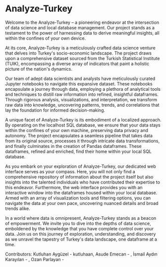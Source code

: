 # Analyze-Turkey
Welcome to the Analyze-Turkey – a pioneering endeavor at the intersection of data science and local database management. Our project stands as a testament to the power of harnessing data to derive meaningful insights, all within the confines of your own device. 

At its core, Analyze-Turkey is a meticulously crafted data science venture that delves into Turkey's socio-economic landscape. The project draws upon a comprehensive dataset sourced from the Turkish Statistical Institute (TUIK), encompassing a diverse array of indicators that paint a holistic picture of the nation's dynamics. 

Our team of adept data scientists and analysts have meticulously curated Jupyter notebooks to navigate this expansive dataset. These notebooks encapsulate a journey through data, employing a plethora of analytical tools and techniques to distill raw information into refined, insightful dataframes. Through rigorous analysis, visualizations, and interpretation, we transform raw data into knowledge, uncovering patterns, trends, and correlations that lay the foundation for informed decision-making.

A unique facet of Analyze-Turkey is its embodiment of a localized approach. By operating on the localhost SQL database, we ensure that your data stays within the confines of your own machine, preserving data privacy and autonomy. The project encapsulates a seamless pipeline that takes data from its original source, processes it through intricate data transformations, and finally culminates in the creation of Pandas dataframes. These dataframes, refined and enriched, find their home within your local SQL database.

As you embark on your exploration of Analyze-Turkey, our dedicated web interface serves as your compass. Here, you will not only find a comprehensive repository of information about the project itself but also insights into the talented individuals who have contributed their expertise to this endeavor. Furthermore, the web interface provides you with an interactive window into the dataframes housed within your local database. Armed with an array of visualization tools and filtering options, you can navigate the data at your own pace, uncovering nuanced details and broad trends alike.

In a world where data is omnipresent, Analyze-Turkey stands as a beacon of empowerment. We invite you to dive into the depths of data science, emboldened by the knowledge that you have complete control over your data. Join us on this journey of exploration, understanding, and discovery as we unravel the tapestry of Turkey's data landscape, one dataframe at a time.

Contributors: Kutluhan Aygüzel - kutluhaan, Asude Emecan - , İsmail Aydın Karayılan - , Ozan Parlayan - 
